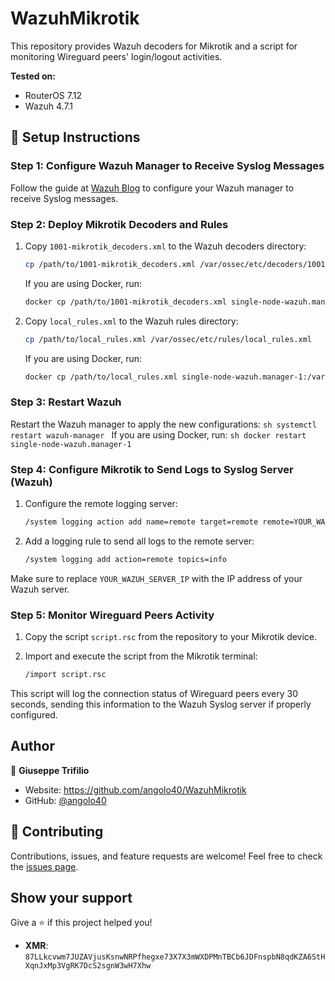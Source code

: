 # WazuhMikrotik

This repository provides Wazuh decoders for Mikrotik and a script for monitoring Wireguard peers' login/logout activities.

**Tested on:**
- RouterOS 7.12
- Wazuh 4.7.1

## 🚀 Setup Instructions

### Step 1: Configure Wazuh Manager to Receive Syslog Messages

Follow the guide at [Wazuh Blog](https://wazuh.com/blog/how-to-configure-rsyslog-client-to-send-events-to-wazuh/) to configure your Wazuh manager to receive Syslog messages.

### Step 2: Deploy Mikrotik Decoders and Rules

1. Copy `1001-mikrotik_decoders.xml` to the Wazuh decoders directory:
    ```sh
    cp /path/to/1001-mikrotik_decoders.xml /var/ossec/etc/decoders/1001-mikrotik_decoders.xml
    ```
    If you are using Docker, run:
    ```sh
    docker cp /path/to/1001-mikrotik_decoders.xml single-node-wazuh.manager-1:/var/ossec/etc/decoders/1001-mikrotik_decoders.xml
    ```

2. Copy `local_rules.xml` to the Wazuh rules directory:
    ```sh
    cp /path/to/local_rules.xml /var/ossec/etc/rules/local_rules.xml
    ```
    If you are using Docker, run:
    ```sh
    docker cp /path/to/local_rules.xml single-node-wazuh.manager-1:/var/ossec/etc/rules/local_rules.xml
    ```

### Step 3: Restart Wazuh

Restart the Wazuh manager to apply the new configurations:
    ```sh
    systemctl restart wazuh-manager
    ```
    If you are using Docker, run:
    ```sh
    docker restart single-node-wazuh.manager-1
    ```

### Step 4: Configure Mikrotik to Send Logs to Syslog Server (Wazuh)

1. Configure the remote logging server:
    ```sh
    /system logging action add name=remote target=remote remote=YOUR_WAZUH_SERVER_IP
    ```

2. Add a logging rule to send all logs to the remote server:
    ```sh
    /system logging add action=remote topics=info
    ```

Make sure to replace `YOUR_WAZUH_SERVER_IP` with the IP address of your Wazuh server.

### Step 5: Monitor Wireguard Peers Activity

1. Copy the script `script.rsc` from the repository to your Mikrotik device.

2. Import and execute the script from the Mikrotik terminal:
    ```sh
    /import script.rsc
    ```

This script will log the connection status of Wireguard peers every 30 seconds, sending this information to the Wazuh Syslog server if properly configured.

## Author

👤 **Giuseppe Trifilio**

* Website: https://github.com/angolo40/WazuhMikrotik
* GitHub: [@angolo40](https://github.com/angolo40)
  
## 🤝 Contributing

Contributions, issues, and feature requests are welcome! Feel free to check the [issues page](https://github.com/angolo40/WazuhMikrotik).

## Show your support

Give a ⭐️ if this project helped you!

- **XMR**: `87LLkcvwm7JUZAVjusKsnwNRPfhegxe73X7X3mWXDPMnTBCb6JDFnspbN8qdKZA6StHXqnJxMp3VgRK7DcS2sgnW3wH7Xhw`
